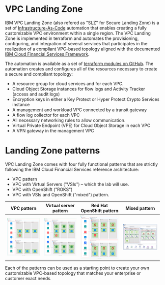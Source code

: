 # VPC Landing Zone

IBM VPC Landing Zone (also refered as "SLZ" for Secure Landing Zone) is a set of [Infrastructure-As-Code](https://en.wikipedia.org/wiki/Infrastructure_as_code) automation that enables creating a fully customizable VPC environment within a single region. The VPC Landing Zone is implemented in terraform and automates the provisioning, configuring, and integration of several services that participates in the realization of a compliant VPC-based topology aligned with the documented [IBM Cloud Financial Services Framework](./about/10-fs-cloud).

The automation is available as a set of [terraform modules on GitHub](https://github.com/terraform-ibm-modules/terraform-ibm-landing-zone). The automation creates and configures all of the resources necessary to create a secure and compliant topology:
- A resource group for cloud services and for each VPC.
- Cloud Object Storage instances for flow logs and Activity Tracker (access and audit logs)
- Encryption keys in either a Key Protect or Hyper Protect Crypto Services instance
- A management and workload VPC connected by a transit gateway
- A flow log collector for each VPC
- All necessary networking rules to allow communication.
- Virtual Private Endpoint (VPE) for Cloud Object Storage in each VPC
- A VPN gateway in the management VPC

# Landing Zone patterns


VPC Landing Zone comes with four fully functional patterns that are strictly following the IBM Cloud Financial Services reference architecture:

- VPC pattern
- VPC with Virtual Servers ("VSIs") – which the lab will use.
- VPC with OpenShift ("ROKS")
- VPC with VSIs and OpenShift ("mixed") pattern.

|  VPC pattern                   |  Virtual server pattern          |  Red Hat OpenShift pattern       | Mixed pattern                      |
| ------------------------------ | -------------------------------- | -------------------------------- | ---------------------------------- |
| [![VPC](https://raw.githubusercontent.com/terraform-ibm-modules/terraform-ibm-landing-zone/main/reference-architectures/vpc.drawio.svg)](https://github.com/terraform-ibm-modules/terraform-ibm-landing-zone/blob/main/patterns/vpc/README.md) | [![VSI](https://raw.githubusercontent.com/terraform-ibm-modules/terraform-ibm-landing-zone/main/reference-architectures/vsi-vsi.drawio.svg)](https://github.com/terraform-ibm-modules/terraform-ibm-landing-zone/blob/main/patterns/vsi/README.md) | [![ROKS](https://raw.githubusercontent.com/terraform-ibm-modules/terraform-ibm-landing-zone/main/reference-architectures/roks.drawio.svg)](https://github.com/terraform-ibm-modules/terraform-ibm-landing-zone/blob/main/patterns/roks/README.md) |  [![Mixed](https://raw.githubusercontent.com/terraform-ibm-modules/terraform-ibm-landing-zone/main/.docs/images/mixed.png)](https://github.com/terraform-ibm-modules/terraform-ibm-landing-zone/blob/main/patterns/mixed/README.md) |

Each of the patterns can be used as a starting point to create your own customizable VPC-based topology that matches your enterprise or customer exact needs.
